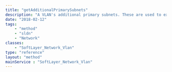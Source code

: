 ```yaml
---
title: "getAdditionalPrimarySubnets"
description: "A VLAN's additional primary subnets. These are used to extend the number of servers attached to the VLAN by adding more ip addresses to the primary IP address pool."
date: "2018-02-12"
tags:
    - "method"
    - "sldn"
    - "Network"
classes:
    - "SoftLayer_Network_Vlan"
type: "reference"
layout: "method"
mainService : "SoftLayer_Network_Vlan"
---
```

